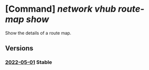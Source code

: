 # [Command] _network vhub route-map show_

Show the details of a route map.

## Versions

### [2022-05-01](/Resources/mgmt-plane/L3N1YnNjcmlwdGlvbnMve30vcmVzb3VyY2Vncm91cHMve30vcHJvdmlkZXJzL21pY3Jvc29mdC5uZXR3b3JrL3ZpcnR1YWxodWJzL3t9L3JvdXRlbWFwcy97fQ==/2022-05-01.xml) **Stable**

<!-- mgmt-plane /subscriptions/{}/resourcegroups/{}/providers/microsoft.network/virtualhubs/{}/routemaps/{} 2022-05-01 -->
